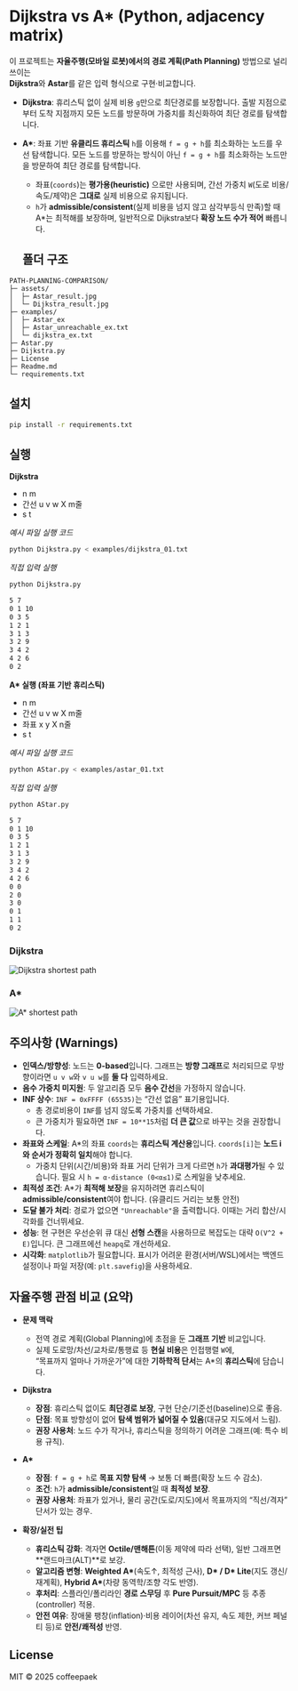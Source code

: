 # Dijkstra vs A* (Python, adjacency matrix)

이 프로젝트는 **자율주행(모바일 로봇)에서의 경로 계획(Path Planning)** 방법으로 널리 쓰이는  
**Dijkstra**와 **Astar**를 같은 입력 형식으로 구현·비교합니다.

- **Dijkstra**: 휴리스틱 없이 실제 비용 `g`만으로 최단경로를 보장합니다. 출발 지점으로부터 도착 지점까지 모든 노드를 방문하며 가중치를 최신화하여 최단 경로를 탐색합니다.

- **A\***: 좌표 기반 **유클리드 휴리스틱** `h`를 이용해 `f = g + h`를 최소화하는 노드를 우선 탐색합니다. 모든 노드를 방문하는 방식이 아닌 `f = g + h`를 최소화하는 노드만을 방문하여 최단 경로를 탐색합니다.
  - 좌표(`coords`)는 **평가용(heuristic)** 으로만 사용되며, 간선 가중치 `W`(도로 비용/속도/제약)은 **그대로** 실제 비용으로 유지됩니다.  
  - `h`가 **admissible/consistent**(실제 비용을 넘지 않고 삼각부등식 만족)할 때 A\*는 최적해를 보장하며, 일반적으로 Dijkstra보다 **확장 노드 수가 적어** 빠릅니다.


  ## 폴더 구조
```
PATH-PLANNING-COMPARISON/
├─ assets/
│  ├─ Astar_result.jpg
│  └─ Dijkstra_result.jpg
├─ examples/
│  ├─ Astar_ex
│  ├─ Astar_unreachable_ex.txt
│  └─ dijkstra_ex.txt
├─ Astar.py
├─ Dijkstra.py
├─ License
├─ Readme.md
└─ requirements.txt
```

## 설치
```bash
pip install -r requirements.txt
```

## 실행
**Dijkstra**
    
-  n m
- 간선 u v w X m줄
- s t


*예시 파일 실행 코드*
```bash
python Dijkstra.py < examples/dijkstra_01.txt
```
*직접 입력 실행*
```bash
python Dijkstra.py

5 7
0 1 10
0 3 5
1 2 1
3 1 3
3 2 9
3 4 2
4 2 6
0 2
```

**A\* 실행 (좌표 기반 휴리스틱)**
-  n m
- 간선 u v w X m줄
- 좌표 x y X n줄
- s t

*예시 파일 실행 코드*
```bash
python AStar.py < examples/astar_01.txt
```
*직접 입력 실행*
```bash
python AStar.py

5 7
0 1 10
0 3 5
1 2 1
3 1 3
3 2 9
3 4 2
4 2 6
0 0
2 0
3 0
0 1
1 1
0 2
```

### Dijkstra
![Dijkstra shortest path](assets/Dijkstra_result.jpg)

### A*
![A* shortest path](assets/Astar_result.jpg)


## 주의사항 (Warnings)
- **인덱스/방향성**: 노드는 **0-based**입니다. 그래프는 **방향 그래프**로 처리되므로 무방향이라면 `u v w`와 `v u w`를 **둘 다** 입력하세요.
- **음수 가중치 미지원**: 두 알고리즘 모두 **음수 간선**을 가정하지 않습니다.
- **INF 상수**: `INF = 0xFFFF (65535)`는 “간선 없음” 표기용입니다.  
  - 총 경로비용이 `INF`를 넘지 않도록 가중치를 선택하세요.  
  - 큰 가중치가 필요하면 `INF = 10**15`처럼 **더 큰 값**으로 바꾸는 것을 권장합니다.
- **좌표와 스케일**: A\*의 좌표 `coords`는 **휴리스틱 계산용**입니다. `coords[i]`는 **노드 i와 순서가 정확히 일치**해야 합니다.  
  - 가중치 단위(시간/비용)와 좌표 거리 단위가 크게 다르면 `h`가 **과대평가**될 수 있습니다. 필요 시 `h = α·distance (0<α≤1)`로 스케일을 낮추세요.
- **최적성 조건**: A\*가 **최적해 보장**을 유지하려면 휴리스틱이 **admissible/consistent**여야 합니다. (유클리드 거리는 보통 안전)
- **도달 불가 처리**: 경로가 없으면 `"Unreachable"`을 출력합니다. 이때는 거리 합산/시각화를 건너뛰세요.
- **성능**: 현 구현은 우선순위 큐 대신 **선형 스캔**을 사용하므로 복잡도는 대략 `O(V^2 + E)`입니다. 큰 그래프에선 `heapq`로 개선하세요.
- **시각화**: `matplotlib`가 필요합니다. 표시가 어려운 환경(서버/WSL)에서는 백엔드 설정이나 파일 저장(예: `plt.savefig`)을 사용하세요.




## 자율주행 관점 비교 (요약)
- **문제 맥락**  
  - 전역 경로 계획(Global Planning)에 초점을 둔 **그래프 기반** 비교입니다.  
  - 실제 도로망/차선/교차로/통행료 등 **현실 비용**은 인접행렬 `W`에,  
    “목표까지 얼마나 가까운가”에 대한 **기하학적 단서**는 A\*의 **휴리스틱**에 담습니다.

- **Dijkstra**  
  - **장점**: 휴리스틱 없이도 **최단경로 보장**, 구현 단순/기준선(baseline)으로 좋음.  
  - **단점**: 목표 방향성이 없어 **탐색 범위가 넓어질 수 있음**(대규모 지도에서 느림).  
  - **권장 사용처**: 노드 수가 작거나, 휴리스틱을 정의하기 어려운 그래프(예: 특수 비용 규칙).

- **A\***  
  - **장점**: `f = g + h`로 **목표 지향 탐색** → 보통 더 빠름(확장 노드 수 감소).  
  - **조건**: `h`가 **admissible/consistent**일 때 **최적성 보장**.  
  - **권장 사용처**: 좌표가 있거나, 물리 공간(도로/지도)에서 목표까지의 “직선/격자” 단서가 있는 경우.

- **확장/실전 팁**  
  - **휴리스틱 강화**: 격자면 **Octile/맨해튼**(이동 제약에 따라 선택), 일반 그래프면 **랜드마크(ALT)**로 보강.  
  - **알고리즘 변형**: **Weighted A\***(속도↑, 최적성 근사), **D\* / D\* Lite**(지도 갱신/재계획), **Hybrid A\***(차량 동역학/조향 각도 반영).  
  - **후처리**: 스플라인/폴리라인 **경로 스무딩** 후 **Pure Pursuit/MPC** 등 추종(controller) 적용.  
  - **안전 여유**: 장애물 팽창(inflation)·비용 레이어(차선 유지, 속도 제한, 커브 페널티 등)로 **안전/쾌적성** 반영.

## License
MIT © 2025 coffeepaek






